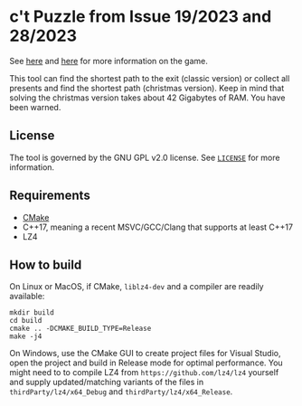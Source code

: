 # c't Puzzle from Issue 19/2023 and 28/2023
See [here](https://www.heise.de/select/ct/2023/28/2329707360694897070) and [here](https://github.com/607011/chilly) for more information on the game.

This tool can find the shortest path to the exit (classic version) or collect all presents and find the shortest path (christmas version).
Keep in mind that solving the christmas version takes about 42 Gigabytes of RAM.
You have been warned.

## License
The tool is governed by the GNU GPL v2.0 license. See [`LICENSE`](LICENSE) for more information.

## Requirements
 - [CMake](https://cmake.org/)
 - C++17, meaning a recent MSVC/GCC/Clang that supports at least C++17
 - LZ4
 
## How to build

On Linux or MacOS, if CMake, `liblz4-dev` and a compiler are readily available:
```
mkdir build
cd build
cmake .. -DCMAKE_BUILD_TYPE=Release
make -j4
```

On Windows, use the CMake GUI to create project files for Visual Studio, open the project and build in Release mode for optimal performance.
You might need to to compile LZ4 from `https://github.com/lz4/lz4` yourself and supply updated/matching variants of the files in `thirdParty/lz4/x64_Debug` and `thirdParty/lz4/x64_Release`.
